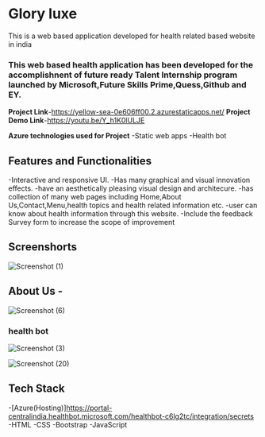 
# Glory luxe

This is a web based application developed for health related based website in india

### This web based health application has been developed for the accomplishnent of future ready Talent Internship program Iaunched by Microsoft,Future Skills Prime,Quess,Github and EY.


**Project Link**-https://yellow-sea-0e606ff00.2.azurestaticapps.net/
**Project Demo Link**-https://youtu.be/Y_h1K0lULJE

**Azure technologies used for Project**
-Static web apps
-Health bot

## Features and Functionalities 

-Interactive and responsive UI.
-Has many graphical and visual innovation effects.
-have an aesthetically pleasing visual design and architecure.
-has collection of many web pages including Home,About Us,Contact,Menu,health topics and health related information etc.
-user can know about health information through this website.
-Include the feedback Survey form to increase the scope of improvement

## Screenshorts

![Screenshot (1)](https://user-images.githubusercontent.com/116545094/203858449-404274eb-ae7f-4bef-addc-c2a855e0d1ba.png)







## About Us -

![Screenshot (6)](https://user-images.githubusercontent.com/116545094/203858758-66355508-6328-4e3a-92ca-fc0dde3de273.png)




### health bot



![Screenshot (3)](https://user-images.githubusercontent.com/116545094/203858806-e7ab6a41-8a01-4ff2-a727-6438ebf85435.png)



![Screenshot (20)](https://user-images.githubusercontent.com/116545094/204076583-b5ca204d-8186-428f-ab6a-16a3efd110b9.png)


## Tech Stack

-[Azure(Hosting)]https://portal-centralindia.healthbot.microsoft.com/healthbot-c6lg2tc/integration/secrets
-HTML
-CSS
-Bootstrap
-JavaScript
